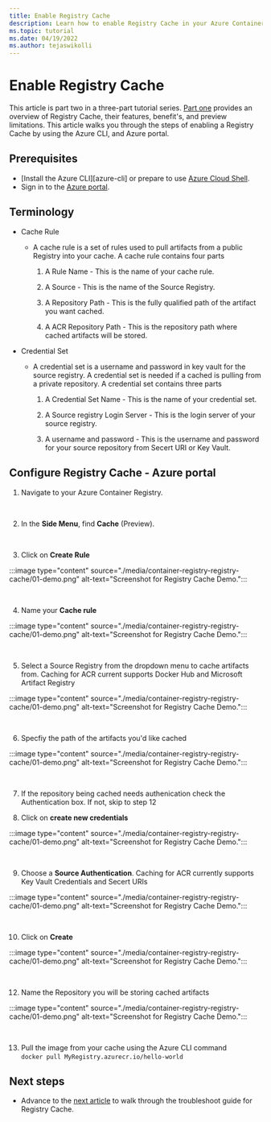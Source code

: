 ```yaml
---
title: Enable Registry Cache
description: Learn how to enable Registry Cache in your Azure Container Registry using Azure Cli, and Azure portal.
ms.topic: tutorial
ms.date: 04/19/2022
ms.author: tejaswikolli
---
```


# Enable Registry Cache

This article is part two in a three-part tutorial series. [Part one](tutorial-registry-cache.md) provides an overview of Registry Cache, their features, benefit's, and preview limitations. This article walks you through the steps of enabling a Registry Cache by using the Azure CLI, and Azure portal.

## Prerequisites

* [Install the Azure CLI][azure-cli] or prepare to use [Azure Cloud Shell](../cloud-shell/quickstart.md).
* Sign in to the [Azure portal](https://ms.portal.azure.com/). 


## Terminology 

- Cache Rule
    - A cache rule is a set of rules used to pull artifacts from a public Registry into your cache. A cache rule contains four parts
        
        1. A Rule Name - This is the name of your cache rule.

        2. A Source - This is the name of the Source Registry.

        3. A Repository Path - This is the fully qualified path of the artifact you want cached.

        4. A ACR Repository Path - This is the repository path where cached artifacts will be stored.

- Credential Set
    - A credential set is a username and password in key vault for the source registry. A credential set is needed if a cached is pulling from a private repository. A credential set contains three parts

        1. A Credential Set Name - This is the name of your credential set.

        2. A Source registry Login Server - This is the login server of your source registry.

        3. A username and password - This is the username and password for your source repository from Secert URI or Key Vault.

## Configure Registry Cache - Azure portal

1. Navigate to your Azure Container Registry. 

<br>

2. In the **Side Menu**, find **Cache** (Preview).

<br>

3. Click on **Create Rule**

:::image type="content" source="./media/container-registry-registry-cache/01-demo.png" alt-text="Screenshot for Registry Cache Demo.":::

<br>

4. Name your **Cache rule**

:::image type="content" source="./media/container-registry-registry-cache/01-demo.png" alt-text="Screenshot for Registry Cache Demo.":::

<br>

5. Select a Source Registry from the dropdown menu to cache artifacts from. Caching for ACR current supports Docker Hub and Microsoft Artifact Registry 

:::image type="content" source="./media/container-registry-registry-cache/01-demo.png" alt-text="Screenshot for Registry Cache Demo.":::

<br>

6. Specfiy the path of the artifacts you'd like cached

:::image type="content" source="./media/container-registry-registry-cache/01-demo.png" alt-text="Screenshot for Registry Cache Demo.":::

<br>

7. If the repository being cached needs authenication check the Authentication box. If not, skip to step 12


8. Click on **create new credentials** 

:::image type="content" source="./media/container-registry-registry-cache/01-demo.png" alt-text="Screenshot for Registry Cache Demo.":::

<br>

9. Choose a **Source Authentication**. Caching for ACR currently supports Key Vault Credentials and Secert URIs 

:::image type="content" source="./media/container-registry-registry-cache/01-demo.png" alt-text="Screenshot for Registry Cache Demo.":::

<br>

10. Click on **Create**

:::image type="content" source="./media/container-registry-registry-cache/01-demo.png" alt-text="Screenshot for Registry Cache Demo.":::

<br>

12. Name the Repository you will be storing cached artifacts 

:::image type="content" source="./media/container-registry-registry-cache/01-demo.png" alt-text="Screenshot for Registry Cache Demo.":::

<br>

13. Pull the image from your cache using the Azure CLI command <br> `docker pull MyRegistry.azurecr.io/hello-world`

## Next steps

* Advance to the [next article](tutorial-troubleshoot-registry-cache.md) to walk through the troubleshoot guide for Registry Cache.